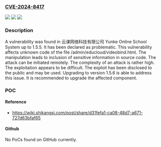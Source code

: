 ### [CVE-2024-8417](https://cve.mitre.org/cgi-bin/cvename.cgi?name=CVE-2024-8417)
![](https://img.shields.io/static/v1?label=Product&message=Yunke%20Online%20School%20System&color=blue)
![](https://img.shields.io/static/v1?label=Version&message=%3D%201.5.0%20&color=brighgreen)
![](https://img.shields.io/static/v1?label=Vulnerability&message=CWE-540%20Inclusion%20of%20Sensitive%20Information%20in%20Source%20Code&color=brighgreen)

### Description

A vulnerability was found in 云课网络科技有限公司 Yunke Online School System up to 1.5.5. It has been declared as problematic. This vulnerability affects unknown code of the file /admin/educloud/videobind.html. The manipulation leads to inclusion of sensitive information in source code. The attack can be initiated remotely. The complexity of an attack is rather high. The exploitation appears to be difficult. The exploit has been disclosed to the public and may be used. Upgrading to version 1.5.6 is able to address this issue. It is recommended to upgrade the affected component.

### POC

#### Reference
- https://wiki.shikangsi.com/post/share/d31fefa1-ca08-48d7-a671-727d63bfaf65

#### Github
No PoCs found on GitHub currently.

